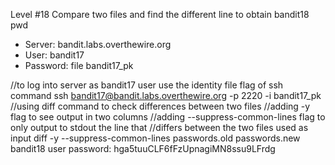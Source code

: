 Level #18 Compare two files and find the different line to obtain bandit18 pwd
- Server: bandit.labs.overthewire.org
- User: bandit17
- Password: file bandit17_pk

//to log into server as bandit17 user use the identity file flag of ssh command
ssh bandit17@bandit.labs.overthewire.org -p 2220 -i bandit17_pk
//using diff command to check differences between two files
//adding -y flag to see output in two columns
//adding --suppress-common-lines flag to only output to stdout the line that 
//differs between the two files used as input
diff -y --suppress-common-lines passwords.old passwords.new
bandit18 user password: hga5tuuCLF6fFzUpnagiMN8ssu9LFrdg
